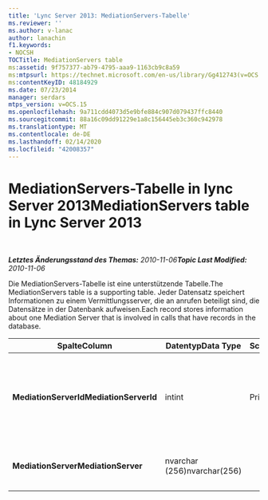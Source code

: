 ```yaml
---
title: 'Lync Server 2013: MediationServers-Tabelle'
ms.reviewer: ''
ms.author: v-lanac
author: lanachin
f1.keywords:
- NOCSH
TOCTitle: MediationServers table
ms:assetid: 9f757377-ab79-4795-aaa9-1163cb9c8a59
ms:mtpsurl: https://technet.microsoft.com/en-us/library/Gg412743(v=OCS.15)
ms:contentKeyID: 48184929
ms.date: 07/23/2014
manager: serdars
mtps_version: v=OCS.15
ms.openlocfilehash: 9a711cdd4073d5e9bfe884c907d079437ffc8440
ms.sourcegitcommit: 88a16c09dd91229e1a8c156445eb3c360c942978
ms.translationtype: MT
ms.contentlocale: de-DE
ms.lasthandoff: 02/14/2020
ms.locfileid: "42008357"
---
```

<div data-xmlns="http://www.w3.org/1999/xhtml">

<div class="topic" data-xmlns="http://www.w3.org/1999/xhtml" data-msxsl="urn:schemas-microsoft-com:xslt" data-cs="http://msdn.microsoft.com/">

<div data-asp="http://msdn2.microsoft.com/asp">

# <a name="mediationservers-table-in-lync-server-2013"></a><span data-ttu-id="e8ef7-102">MediationServers-Tabelle in lync Server 2013</span><span class="sxs-lookup"><span data-stu-id="e8ef7-102">MediationServers table in Lync Server 2013</span></span>

</div>

<div id="mainSection">

<div id="mainBody">

<span> </span>

<span data-ttu-id="e8ef7-103">_**Letztes Änderungsstand des Themas:** 2010-11-06_</span><span class="sxs-lookup"><span data-stu-id="e8ef7-103">_**Topic Last Modified:** 2010-11-06_</span></span>

<span data-ttu-id="e8ef7-104">Die MediationServers-Tabelle ist eine unterstützende Tabelle.</span><span class="sxs-lookup"><span data-stu-id="e8ef7-104">The MediationServers table is a supporting table.</span></span> <span data-ttu-id="e8ef7-105">Jeder Datensatz speichert Informationen zu einem Vermittlungsserver, die an anrufen beteiligt sind, die Datensätze in der Datenbank aufweisen.</span><span class="sxs-lookup"><span data-stu-id="e8ef7-105">Each record stores information about one Mediation Server that is involved in calls that have records in the database.</span></span>


<table>
<colgroup>
<col style="width: 25%" />
<col style="width: 25%" />
<col style="width: 25%" />
<col style="width: 25%" />
</colgroup>
<thead>
<tr class="header">
<th><span data-ttu-id="e8ef7-106">Spalte</span><span class="sxs-lookup"><span data-stu-id="e8ef7-106">Column</span></span></th>
<th><span data-ttu-id="e8ef7-107">Datentyp</span><span class="sxs-lookup"><span data-stu-id="e8ef7-107">Data Type</span></span></th>
<th><span data-ttu-id="e8ef7-108">Schlüssel/Index</span><span class="sxs-lookup"><span data-stu-id="e8ef7-108">Key/Index</span></span></th>
<th><span data-ttu-id="e8ef7-109">Details</span><span class="sxs-lookup"><span data-stu-id="e8ef7-109">Details</span></span></th>
</tr>
</thead>
<tbody>
<tr class="odd">
<td><p><span data-ttu-id="e8ef7-110"><strong>MediationServerId</strong></span><span class="sxs-lookup"><span data-stu-id="e8ef7-110"><strong>MediationServerId</strong></span></span></p></td>
<td><p><span data-ttu-id="e8ef7-111">int</span><span class="sxs-lookup"><span data-stu-id="e8ef7-111">int</span></span></p></td>
<td><p><span data-ttu-id="e8ef7-112">Primary</span><span class="sxs-lookup"><span data-stu-id="e8ef7-112">Primary</span></span></p></td>
<td><p><span data-ttu-id="e8ef7-113">Eindeutige Zahl, die diesen Vermittlungsserver identifiziert.</span><span class="sxs-lookup"><span data-stu-id="e8ef7-113">Unique number identifying this Mediation Server.</span></span></p></td>
</tr>
<tr class="even">
<td><p><span data-ttu-id="e8ef7-114"><strong>MediationServer</strong></span><span class="sxs-lookup"><span data-stu-id="e8ef7-114"><strong>MediationServer</strong></span></span></p></td>
<td><p><span data-ttu-id="e8ef7-115">nvarchar (256)</span><span class="sxs-lookup"><span data-stu-id="e8ef7-115">nvarchar(256)</span></span></p></td>
<td><p> </p></td>
<td><p><span data-ttu-id="e8ef7-116">Vermittlungsserver Name.</span><span class="sxs-lookup"><span data-stu-id="e8ef7-116">Mediation Server name.</span></span></p></td>
</tr>
</tbody>
</table>


</div>

<span> </span>

</div>

</div>

</div>

